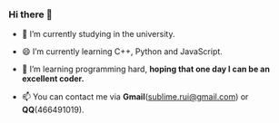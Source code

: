 ### Hi there 👋

<!--
**cwxyr/cwxyr** is a ✨ _special_ ✨ repository because its `README.md` (this file) appears on your GitHub profile.

Here are some ideas to get you started:

-->
- 🔭 I’m currently studying in the university.

- 😄 I’m currently learning C++, Python and JavaScript.

- 🍗 I’m learning programming hard, **hoping that one day I can be an excellent coder.**

- 📫 You can contact me via **Gmail**(sublime.rui@gmail.com) or **QQ**(466491019).
<!--
- 👯 I’m looking to collaborate on ...
- 🤔 I’m looking for help with ...
- 💬 Ask me about ...
- 📫 How to reach me: ...
- 😄 Pronouns: ...
- ⚡ Fun fact: ...
-->
